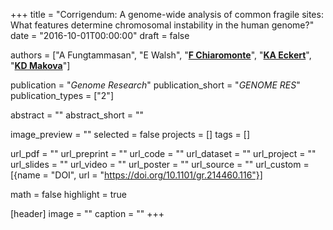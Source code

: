 +++
title = "Corrigendum: A genome-wide analysis of common fragile sites: What features determine chromosomal instability in the human genome?"
date = "2016-10-01T00:00:00"
draft = false

authors = ["A Fungtammasan", "E Walsh", "[__F Chiaromonte__](https://sites.psu.edu/chiaromonte)", "[__KA Eckert__](https://pennstate.pure.elsevier.com/en/persons/kristin-eckert)", "[__KD Makova__](http://www.bx.psu.edu/makova_lab)"]

publication = "_Genome Research_"
publication_short = "_GENOME RES_"
publication_types = ["2"]

abstract = ""
abstract_short = ""

image_preview = ""
selected = false
projects = []
tags = []

url_pdf = ""
url_preprint = ""
url_code = ""
url_dataset = ""
url_project = ""
url_slides = ""
url_video = ""
url_poster = ""
url_source = ""
url_custom = [{name = "DOI", url = "https://doi.org/10.1101/gr.214460.116"}]

math = false
highlight = true

[header]
image = ""
caption = ""
+++

